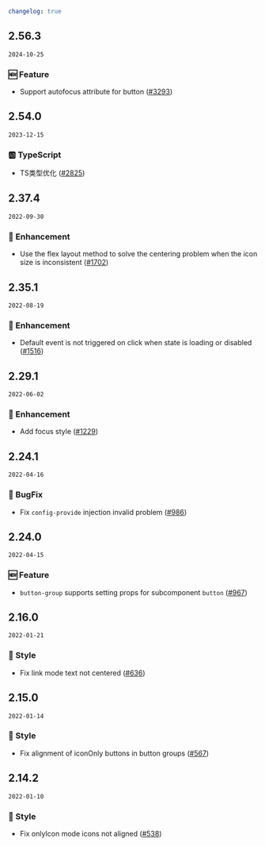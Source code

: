 ```yaml
changelog: true
```

## 2.56.3

`2024-10-25`

### 🆕 Feature

- Support autofocus attribute for button ([#3293](https://github.com/arco-design/arco-design-vue/pull/3293))


## 2.54.0

`2023-12-15`

### 🆎 TypeScript

- TS类型优化 ([#2825](https://github.com/arco-design/arco-design-vue/pull/2825))


## 2.37.4

`2022-09-30`

### 💎 Enhancement

- Use the flex layout method to solve the centering problem when the icon size is inconsistent ([#1702](https://github.com/arco-design/arco-design-vue/pull/1702))


## 2.35.1

`2022-08-19`

### 💎 Enhancement

- Default event is not triggered on click when state is loading or disabled ([#1516](https://github.com/arco-design/arco-design-vue/pull/1516))


## 2.29.1

`2022-06-02`

### 💎 Enhancement

- Add focus style ([#1229](https://github.com/arco-design/arco-design-vue/pull/1229))


## 2.24.1

`2022-04-16`

### 🐛 BugFix

- Fix `config-provide` injection invalid problem ([#986](https://github.com/arco-design/arco-design-vue/pull/986))


## 2.24.0

`2022-04-15`

### 🆕 Feature

- `button-group` supports setting props for subcomponent `button` ([#967](https://github.com/arco-design/arco-design-vue/pull/967))


## 2.16.0

`2022-01-21`

### 💅 Style

- Fix link mode text not centered ([#636](https://github.com/arco-design/arco-design-vue/pull/636))


## 2.15.0

`2022-01-14`

### 💅 Style

- Fix alignment of iconOnly buttons in button groups ([#567](https://github.com/arco-design/arco-design-vue/pull/567))


## 2.14.2

`2022-01-10`

### 💅 Style

- Fix onlyIcon mode icons not aligned ([#538](https://github.com/arco-design/arco-design-vue/pull/538))

